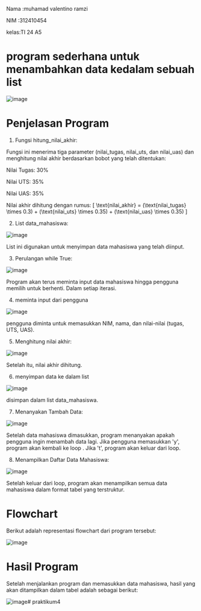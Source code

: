 Nama :muhamad valentino ramzi <p>

NIM  :312410454 <p>

kelas:TI 24 A5 <p>

# program sederhana untuk menambahkan data kedalam sebuah list

![image](https://github.com/user-attachments/assets/2fc4073d-c10c-471f-9645-46da813bdcaf)


# Penjelasan Program
1. Fungsi hitung_nilai_akhir:

Fungsi ini menerima tiga parameter (nilai_tugas, nilai_uts, dan nilai_uas) dan menghitung nilai akhir berdasarkan bobot yang telah ditentukan:

Nilai Tugas: 30% <p>
Nilai UTS: 35%  <p>
Nilai UAS: 35%   <p>

Nilai akhir dihitung dengan rumus: [ \text{nilai_akhir} = (\text{nilai_tugas} \times 0.3) + (\text{nilai_uts} \times 0.35) + (\text{nilai_uas} \times 0.35) ]

2. List data_mahasiswa:

![image](https://github.com/user-attachments/assets/e19f6429-7e63-4247-a817-f712caa7d079)

List ini digunakan untuk menyimpan data mahasiswa yang telah diinput.

3. Perulangan while True:
   
![image](https://github.com/user-attachments/assets/f8eb7159-20df-4141-84de-acadca6789ce)

Program akan terus meminta input data mahasiswa hingga pengguna memilih untuk berhenti.
Dalam setiap iterasi.

4. meminta input dari pengguna

![image](https://github.com/user-attachments/assets/8d3c57f3-b5fa-4116-8242-3b0d1a9dee2f)


pengguna diminta untuk memasukkan NIM, nama, dan nilai-nilai (tugas, UTS, UAS).

5. Menghitung nilai akhir:
   
![image](https://github.com/user-attachments/assets/cb5eaf5b-3136-4419-8b5d-c18e6fce34e5)

Setelah itu, nilai akhir dihitung.

6. menyimpan data ke dalam list

![image](https://github.com/user-attachments/assets/dfaa0826-6460-4472-a959-c98a94d07bdb)

disimpan dalam list data_mahasiswa.

7. Menanyakan Tambah Data:

![image](https://github.com/user-attachments/assets/f7b590fd-081a-4df4-b689-b8083c4bed4b)

Setelah data mahasiswa dimasukkan, program menanyakan apakah pengguna ingin menambah data lagi. Jika pengguna memasukkan 'y', program akan kembali ke loop . Jika 't', program akan keluar dari loop.

8. Menampilkan Daftar Data Mahasiswa:

![image](https://github.com/user-attachments/assets/a204f988-2607-462b-aabf-4b775912dbcf)


Setelah keluar dari loop, program akan menampilkan semua data mahasiswa dalam format tabel yang terstruktur.


# Flowchart
Berikut adalah representasi flowchart dari program tersebut:

![image](https://github.com/user-attachments/assets/2f1a9143-7306-4d41-82e2-1e391a4cc603)

# Hasil Program

Setelah menjalankan program dan memasukkan data mahasiswa, hasil yang akan ditampilkan dalam tabel adalah sebagai berikut:

![image](https://github.com/user-attachments/assets/7edd7c3f-594b-440f-9242-02cf87f9c04f)# praktikum4
